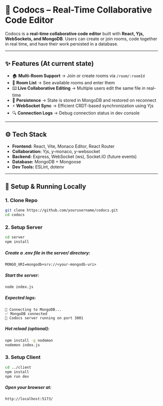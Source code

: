# 🧠 Codocs – Real-Time Collaborative Code Editor

Codocs is a **real-time collaborative code editor** built with **React, Yjs, WebSockets, and MongoDB**. Users can create or join rooms, code together in real time, and have their work persisted in a database.

---

## ✨ Features (At current state)

- 🏠 **Multi-Room Support** → Join or create rooms via `/room/:roomId`
- 📂 **Room List** → See available rooms and enter them
- ⌨️ **Live Collaborative Editing** → Multiple users edit the same file in real-time
- 💾 **Persistence** → State is stored in MongoDB and restored on reconnect
- ⚡ **WebSocket Sync** → Efficient CRDT-based synchronization using Yjs
- 🔍 **Connection Logs** → Debug connection status in dev console

---

## ⚙️ Tech Stack

- **Frontend:** React, Vite, Monaco Editor, React Router
- **Collaboration:** Yjs, y-monaco, y-websocket
- **Backend:** Express, WebSocket (ws), Socket.IO (future events)
- **Database:** MongoDB + Mongoose
- **Dev Tools:** ESLint, dotenv

---

## 🔧 Setup & Running Locally

### 1. Clone Repo

```bash
git clone https://github.com/yourusername/codocs.git
cd codocs
```

### 2. Setup Server

```bash
cd server
npm install
```

##### Create a .env file in the server/ directory:

```env
MONGO_URI=mongodb+srv://<your-mongodb-uri>
```

##### Start the server:

```bash
node index.js
```

##### Expected logs:

```arduino
🔗 Connecting to MongoDB...
✅ MongoDB connected
🚀 Codocs server running on port 3001
```

##### Hot reload (optional):

```bash
npm install -g nodemon
nodemon index.js
```

### 3. Setup Client

```bash
cd ../client
npm install
npm run dev
```

##### Open your browser at:

```arduino
http://localhost:5173/
```
